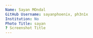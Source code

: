 ```yaml
---
Name: Sayan MOndal
GitHub Username: sayanphoenix, ph3n1x
Institution: No
Photo Title: sayan
? Screenshot Title
---
```

